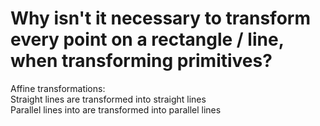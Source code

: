 # Why isn't it necessary to transform every point on a rectangle / line, when transforming primitives?
Affine transformations:<br>Straight lines are transformed into straight lines<br>Parallel lines into are transformed into parallel lines

